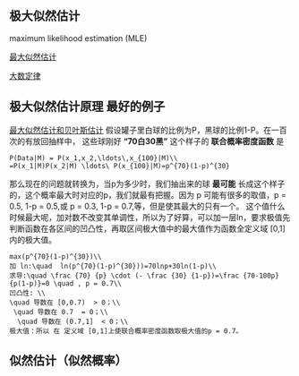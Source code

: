 ## 极大似然估计
maximum likelihood estimation  (MLE)

[最大似然估计](https://zh.wikipedia.org/wiki/%E6%9C%80%E5%A4%A7%E4%BC%BC%E7%84%B6%E4%BC%B0%E8%AE%A1)

[大数定律](https://zh.wikipedia.org/wiki/%E5%A4%A7%E6%95%B0%E5%AE%9A%E5%BE%8B)

## 极大似然估计原理 最好的例子
[最大似然估计和贝叶斯估计](http://oath2yangmen.online/2017/12/18/%E6%9C%80%E5%A4%A7%E4%BC%BC%E7%84%B6%E4%BC%B0%E8%AE%A1%E5%92%8C%E8%B4%9D%E5%8F%B6%E6%96%AF%E4%BC%B0%E8%AE%A1/)
假设罐子里白球的比例为P，黑球的比例1-P。在一百次的有放回抽样中，
这些球刚好 **“70白30黑”** 这个样子的 **联合概率密度函数** 是
```mathjax
P(Data|M) = P(x_1,x_2,\ldots\,x_{100}|M)\\
=P(x_1|M)P(x_2|M) \ldots\ P(x_{100}|M)=p^{70}(1-p)^{30}
```
那么现在的问题就转换为，当p为多少时，我们抽出来的球 **最可能** 长成这个样子的，这个概率最大时对应的p，我们就最有把握。因为 p 可能有很多的取值，p = 0.5, 1-p = 0.5,或 p = 0.3, 1-p = 0.7,等，但是使其最大的只有一个。
这个值什么时候最大呢，加对数不改变其单调性，所以为了好算，可以加一层ln，要求极值先判断函数在各区间的凹凸性，再取区间极大值中的最大值作为函数全定义域 [0,1] 内的极大值。
```mathjax
max(p^{70}(1-p)^{30})\\
加 ln:\quad  ln(p^{70}(1-p)^{30}))=70lnp+30ln(1-p)\\
求导:\quad \frac {70} {p} \cdot (- \frac {30} {1-p})=\frac {70-100p} {p(1-p)}=0 \quad , p = 0.7\\
凹凸性: \\
\quad 导数在 [0,0.7)  > 0；\\
 \quad 导数在 0.7  = 0；\\
  \quad 导数在 (0.7,1]  < 0；\\
极大值：所以 在 定义域 [0,1]上使联合概率密度函数取极大值的p = 0.7。
```
## 似然估计（似然概率）
